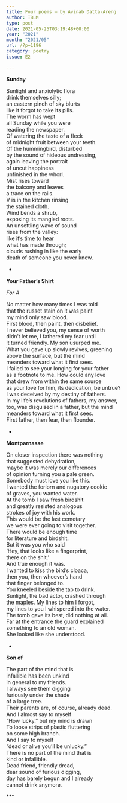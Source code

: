 ```yaml
---
title: Four poems – by Avinab Datta-Areng
author: TBLM
type: post
date: 2021-05-25T03:19:48+00:00
year: "2021"
month: "2021/05"
url: /?p=1196
category: poetry
issue: E2

---
```

**Sunday**

Sunlight and anxiolytic flora  
drink themselves silly;  
an eastern pinch of sky blurts  
like it forgot to take its pills.  
The worm has wept  
all Sunday while you were  
reading the newspaper.  
Of watering the taste of a fleck  
of midnight fruit between your teeth.  
Of the hummingbird, disturbed  
by the sound of hideous undressing,  
again leaving the portrait  
of uncut happiness  
unfinished in the whorl.  
Mist rises toward  
the balcony and leaves  
a trace on the rails.  
V is in the kitchen rinsing  
the stained cloth.  
Wind bends a shrub,  
exposing its mangled roots.  
An unsettling wave of sound  
rises from the valley:  
like it’s time to hear  
what has made through;  
clouds rushing in like the early  
death of someone you never knew.

*

**Your Father’s Shirt**

_For A_

No matter how many times I was told  
that the russet stain on it was paint  
my mind only saw blood.  
First blood, then paint, then disbelief.  
I never believed you, my sense of worth  
didn’t let me, I fathered my fear until  
it turned friendly. My son usurped me.  
What you gave up slowly revives, greening  
above the surface, but the mind  
meanders toward what it first sees.  
I failed to see your longing for your father  
as a footnote to me. How could any love  
that drew from within the same source  
as your love for him, its dedication, be untrue?  
I was deceived by my destiny of fathers.  
In my life’s revolutions of fathers, my answer,  
too, was disguised in a father, but the mind  
meanders toward what it first sees.  
First father, then fear, then flounder.

*

**Montparnasse**

On closer inspection there was nothing  
that suggested dehydration,  
maybe it was merely our differences  
of opinion turning you a pale green.  
Somebody must love you like this.  
I wanted the forlorn and nugatory cookie  
of graves, you wanted water.  
At the tomb I saw fresh birdshit  
and greatly resisted analogous  
strokes of joy with his work.  
This would be the last cemetary  
we were ever going to visit together.  
There would be enough time  
for literature and birdshit.  
But it was you who said  
‘Hey, that looks like a fingerprint,  
there on the shit.’  
And true enough it was.  
I wanted to kiss the bird’s cloaca,  
then you, then whoever’s hand  
that finger belonged to.  
You kneeled beside the tap to drink.  
Sunlight, the bad actor, crashed through  
the maples. My lines to him I forgot,  
my lines to you I whispered into the water.  
The tomb gave its best, did nothing at all.  
Far at the entrance the guard explained  
something to an old woman.  
She looked like she understood.

*

**Son of**

The part of the mind that is  
infallible has been unkind  
in general to my friends.  
I always see them digging  
furiously under the shade  
of a large tree.  
Their parents are, of course, already dead.  
And I almost say to myself  
“How lucky.” but my mind is drawn  
To loose strips of plastic fluttering  
on some high branch.  
And I say to myself  
“dead or alive you’ll be unlucky.”  
There is no part of the mind that is  
kind or infallible.  
Dead friend, friendly dread,  
dear sound of furious digging,  
day has barely begun and I already  
cannot drink anymore.

\***
